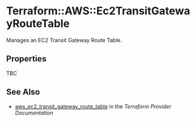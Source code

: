 # Terraform::AWS::Ec2TransitGatewayRouteTable

Manages an EC2 Transit Gateway Route Table.

## Properties

TBC

## See Also

* [aws_ec2_transit_gateway_route_table](https://www.terraform.io/docs/providers/aws/r/ec2_transit_gateway_route_table.html) in the _Terraform Provider Documentation_